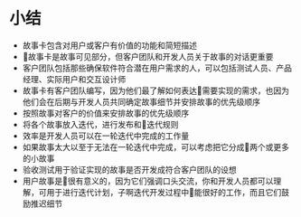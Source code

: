 # 小结

- 故事卡包含对用户或客户有价值的功能和简短描述
- 故事卡是故事可见部分，但客户团队和开发人员关于故事的对话更重要
- 客户团队包括那些确保软件符合潜在用户需求的人，可以包括测试人员、产品经理、实际用户和交互设计师
- 故事卡有客户团队编写，因为他们最了解如何表达需要实现的需求，也因为他们会在后期与开发人员共同确定故事细节并安排故事的优先级顺序
- 按照故事对客户的价值来安排故事的优先级顺序
- 将各个故事放入迭代，进行发布和迭代规则
- 效率是开发人员可以在一轮迭代中完成的工作量
- 如果故事太大以至于无法在一轮迭代中完成，可以考虑把它分成两个或更多的小故事
- 验收测试用于验证实现的故事是否开发成符合客户团队的设想
- 用户故事是很有意义的，因为它们强调口头交流，你和开发人员都可以理解，可用于进行迭代计划，子啊迭代开发过程中能很好的工作，而且它们鼓励推迟细节